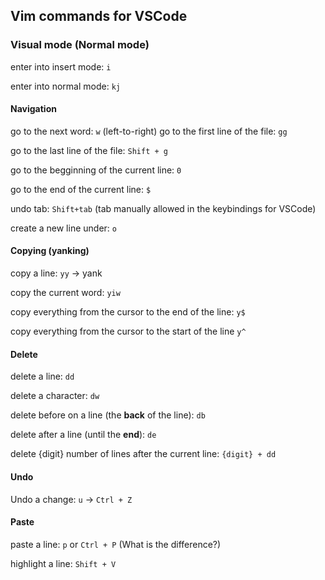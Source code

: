 ## Vim commands for VSCode

### Visual mode (Normal mode)
enter into insert mode: `i`

enter into normal mode: `kj`

#### Navigation
go to the next word: `w` (left-to-right)
go to the first line of the file: `gg`

go to the last line of the file: `Shift + g`

go to the begginning of the current line: `0`

go to the end of the current line: `$`

undo tab: `Shift+tab` (tab manually allowed in the keybindings for VSCode)

create a new line under: `o`

#### Copying (yanking)
copy a line: `yy` -> yank

copy the current word: `yiw`

copy everything from the cursor to the end of the line: `y$`

copy everything from the cursor to the start of the line `y^`
#### Delete 
delete a line: `dd`

delete a character: `dw`

delete before on a line (the **back** of the line): `db`

delete after a line (until the **end**): `de`

delete {digit} number of lines after the current line: `{digit} + dd`

#### Undo

Undo a change: `u` -> `Ctrl + Z`  

#### Paste

paste a line: `p` or `Ctrl + P` (What is the difference?)

highlight a line: `Shift + V`

